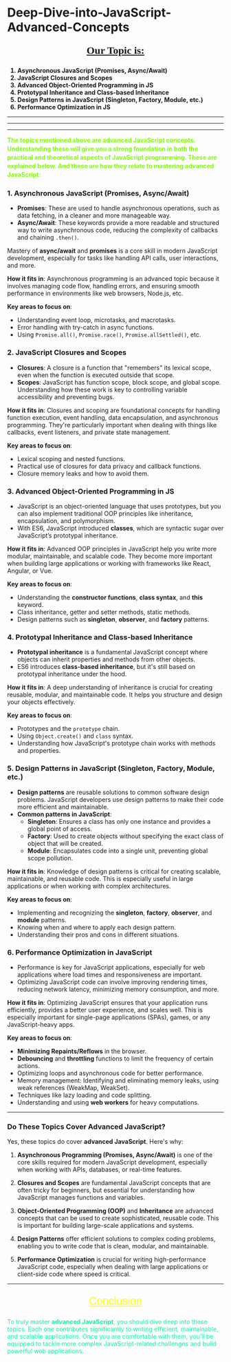 # Deep-Dive-into-JavaScript-Advanced-Concepts
<p style="font-weight:700; font-size:1.5rem; text-decoration:underline ; font-style: ; font-family:Cursive; text-align:center">Our Topic is:</p>
    <div> <ol style="font-weight:700">
         <li> Asynchronous JavaScript (Promises, Async/Await)
         <li>JavaScript Closures and Scopes
         <li> Advanced Object-Oriented Programming in JS
         <li> Prototypal Inheritance and Class-based Inheritance
         <li> Design Patterns in JavaScript (Singleton, Factory, Module, etc.)
         <li> Performance Optimization in JS
     </ol> </div>
<hr><hr><hr>
 <p style= "color:#7FFF00; font-weight:700; line-height:20px; ">
 The topics mentioned above are advanced JavaScript concepts.
 Understanding these will give you a strong foundation in both the practical and theoretical aspects of JavaScript programming.
 These are explained below. And these are how they relate to mastering advanced JavaScript:
 </p>

### 1. **Asynchronous JavaScript (Promises, Async/Await)**
   - **Promises**: These are used to handle asynchronous operations, such as data fetching, in a cleaner and more manageable way.
   - **Async/Await**: These keywords provide a more readable and structured way to write asynchronous code, reducing the complexity of callbacks and chaining `.then()`.

   Mastery of **async/await** and **promises** is a core skill in modern JavaScript development, especially for tasks like handling API calls, user interactions, and more.

   **How it fits in**: Asynchronous programming is an advanced topic because it involves managing code flow, handling errors, and ensuring smooth performance in environments like web browsers, Node.js, etc.

   **Key areas to focus on**:
   - Understanding event loop, microtasks, and macrotasks.
   - Error handling with try-catch in async functions.
   - Using `Promise.all()`, `Promise.race()`, `Promise.allSettled()`, etc.

### 2. **JavaScript Closures and Scopes**
   - **Closures**: A closure is a function that "remembers" its lexical scope, even when the function is executed outside that scope.
   - **Scopes**: JavaScript has function scope, block scope, and global scope. Understanding how these work is key to controlling variable accessibility and preventing bugs.

   **How it fits in**: Closures and scoping are foundational concepts for handling function execution, event handling, data encapsulation, and asynchronous programming. They're particularly important when dealing with things like callbacks, event listeners, and private state management.

   **Key areas to focus on**:
   - Lexical scoping and nested functions.
   - Practical use of closures for data privacy and callback functions.
   - Closure memory leaks and how to avoid them.

### 3. **Advanced Object-Oriented Programming in JS**
   - JavaScript is an object-oriented language that uses prototypes, but you can also implement traditional OOP principles like inheritance, encapsulation, and polymorphism.
   - With ES6, JavaScript introduced **classes**, which are syntactic sugar over JavaScript’s prototypal inheritance.

   **How it fits in**: Advanced OOP principles in JavaScript help you write more modular, maintainable, and scalable code. They become more important when building large applications or working with frameworks like React, Angular, or Vue.

   **Key areas to focus on**:
   - Understanding the **constructor functions**, **class syntax**, and **this** keyword.
   - Class inheritance, getter and setter methods, static methods.
   - Design patterns such as **singleton**, **observer**, and **factory** patterns.

### 4. **Prototypal Inheritance and Class-based Inheritance**
   - **Prototypal inheritance** is a fundamental JavaScript concept where objects can inherit properties and methods from other objects.
   - ES6 introduces **class-based inheritance**, but it's still based on prototypal inheritance under the hood.

   **How it fits in**: A deep understanding of inheritance is crucial for creating reusable, modular, and maintainable code. It helps you structure and design your objects effectively.

   **Key areas to focus on**:
   - Prototypes and the `prototype` chain.
   - Using `Object.create()` and `class` syntax.
   - Understanding how JavaScript's prototype chain works with methods and properties.

### 5. **Design Patterns in JavaScript (Singleton, Factory, Module, etc.)**
   - **Design patterns** are reusable solutions to common software design problems. JavaScript developers use design patterns to make their code more efficient and maintainable.
   - **Common patterns in JavaScript**:
     - **Singleton**: Ensures a class has only one instance and provides a global point of access.
     - **Factory**: Used to create objects without specifying the exact class of object that will be created.
     - **Module**: Encapsulates code into a single unit, preventing global scope pollution.

   **How it fits in**: Knowledge of design patterns is critical for creating scalable, maintainable, and reusable code. This is especially useful in large applications or when working with complex architectures.

   **Key areas to focus on**:
   - Implementing and recognizing the **singleton**, **factory**, **observer**, and **module** patterns.
   - Knowing when and where to apply each design pattern.
   - Understanding their pros and cons in different situations.

### 6. **Performance Optimization in JavaScript**
   - Performance is key for JavaScript applications, especially for web applications where load times and responsiveness are important.
   - Optimizing JavaScript code can involve improving rendering times, reducing network latency, minimizing memory consumption, and more.

   **How it fits in**: Optimizing JavaScript ensures that your application runs efficiently, provides a better user experience, and scales well. This is especially important for single-page applications (SPAs), games, or any JavaScript-heavy apps.

   **Key areas to focus on**:
   - **Minimizing Repaints/Reflows** in the browser.
   - **Debouncing** and **throttling** functions to limit the frequency of certain actions.
   - Optimizing loops and asynchronous code for better performance.
   - Memory management: Identifying and eliminating memory leaks, using weak references (WeakMap, WeakSet).
   - Techniques like lazy loading and code splitting.
   - Understanding and using **web workers** for heavy computations.

---

### Do These Topics Cover Advanced JavaScript?
Yes, these topics do cover **advanced JavaScript**. Here's why:

1. **Asynchronous Programming (Promises, Async/Await)** is one of the core skills required for modern JavaScript development, especially when working with APIs, databases, or real-time features.
   
2. **Closures and Scopes** are fundamental JavaScript concepts that are often tricky for beginners, but essential for understanding how JavaScript manages functions and variables.

3. **Object-Oriented Programming (OOP)** and **Inheritance** are advanced concepts that can be used to create sophisticated, reusable code. This is important for building large-scale applications and systems.

4. **Design Patterns** offer efficient solutions to complex coding problems, enabling you to write code that is clean, modular, and maintainable.

5. **Performance Optimization** is crucial for writing high-performance JavaScript code, especially when dealing with large applications or client-side code where speed is critical.

---

<p style="font-size:25px ; font-weight:500; font-family: Sans-serif; text-align:center; text-decoration: underline;  color:yellow">Conclusion</p>
<div> <p style="color:#00FA9A">To truly master <b style="font-weight:700 ; ">advanced JavaScript</b>, you should dive deep into these topics. Each one contributes significantly to writing efficient, maintainable, and scalable applications. Once you are comfortable with them, you’ll be equipped to tackle more complex JavaScript-related challenges and build powerful web applications. </P> </div>
